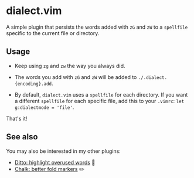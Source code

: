 # dialect.vim

A simple plugin that persists the words added with `zG` and `zW` to a
`spellfile` specific to the current file or directory.


## Usage

- Keep using `zg` and `zw` the way you always did.

- The words you add with `zG` and `zW` will be added to
`./.dialect.{encoding}.add`.

- By default, `dialect.vim` uses a `spellfile` for each directory. If you want
  a different `spellfile` for each specific file, add this to your `.vimrc`:
  `let g:dialectmode = 'file'`.

That's it!


## See also

You may also be interested in my other plugins:

- [Ditto: highlight overused words](https://github.com/dbmrq/vim-ditto) :speak_no_evil:
- [Chalk: better fold markers](https://github.com/dbmrq/vim-chalk) :pencil2:



